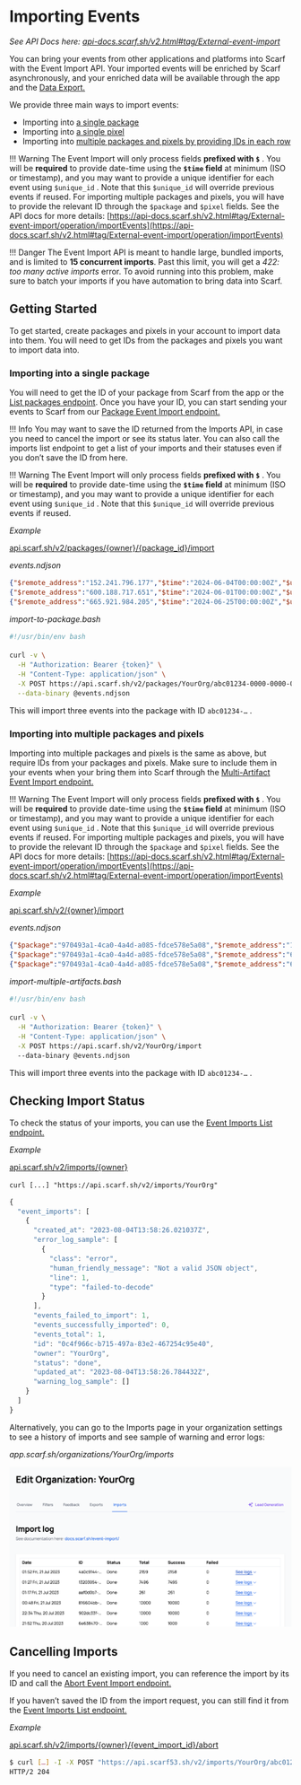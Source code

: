 # Importing Events

_See API Docs here: [api-docs.scarf.sh/v2.html#tag/External-event-import](https://api-docs.scarf.sh/v2.html#tag/External-event-import)_

You can bring your events from other applications and platforms into Scarf with the Event Import API. Your imported events will be enriched by Scarf asynchronously, and your enriched data will be available through the app and the [Data Export.](/data-export)

We provide three main ways to import events:

- Importing into [a single package](https://api-docs.scarf.sh/v2.html#tag/External-event-import/operation/importPackageEvents)
- Importing into [a single pixel](https://api-docs.scarf.sh/v2.html#tag/External-event-import/operation/importTrackingPixelEvents)
- Importing into [multiple packages and pixels by providing IDs in each row](https://api-docs.scarf.sh/v2.html#tag/External-event-import/operation/importEvents)

<!-- prettier-ignore-start -->
!!! Warning
    The Event Import will only process fields **prefixed with `$`** . You will be **required** to provide date-time using the **`$time` field** at minimum (ISO or timestamp), and you may want to provide a unique identifier for each event using `$unique_id` . Note that this `$unique_id` will override previous events if reused. For importing multiple packages and pixels, you will have to provide the relevant ID through the `$package` and `$pixel` fields. See the API docs for more details: [https://api-docs.scarf.sh/v2.html#tag/External-event-import/operation/importEvents](https://api-docs.scarf.sh/v2.html#tag/External-event-import/operation/importEvents)
<!-- prettier-ignore-end -->

<!-- prettier-ignore-start -->
!!! Danger
    The Event Import API is meant to handle large, bundled imports, and is limited to **15 concurrent imports**. Past this limit, you will get a *422: too many active imports* error. To avoid running into this problem, make sure to batch your imports if you have automation to bring data into Scarf.
<!-- prettier-ignore-end -->

## Getting Started

To get started, create packages and pixels in your account to import data into them. You will need to get IDs from the packages and pixels you want to import data into.

### Importing into a single package

You will need to get the ID of your package from Scarf from the app or the [List packages endpoint](https://api-docs.scarf.sh/v2.html#tag/Packages/operation/getPackages). Once you have your ID, you can start sending your events to Scarf from our [Package Event Import endpoint.](https://api-docs.scarf.sh/v2.html#tag/External-event-import/operation/importPackageEvents)

<!-- prettier-ignore-start -->
!!! Info
    You may want to save the ID returned from the Imports API, in case you need to cancel the import or see its status later. You can also call the imports list endpoint to get a list of your imports and their statuses even if you don’t save the ID from here.
<!-- prettier-ignore-end -->

<!-- prettier-ignore-start -->
!!! Warning
    The Event Import will only process fields **prefixed with `$`** . You will be **required** to provide date-time using the **`$time` field** at minimum (ISO or timestamp), and you may want to provide a unique identifier for each event using `$unique_id` . Note that this `$unique_id` will override previous events if reused.
<!-- prettier-ignore-end -->

_Example_

[api.scarf.sh/v2/packages/{owner}/{package_id}/import](https://api-docs.scarf.sh/v2.html#tag/External-event-import/operation/importPackageEvents)

_events.ndjson_

```json
{"$remote_address":"152.241.796.177","$time":"2024-06-04T00:00:00Z","$unique_id":"c20b1271-fb3f-abfa-df12-ef3cda4b2aa0"}
{"$remote_address":"600.188.717.651","$time":"2024-06-01T00:00:00Z","$unique_id":"9053a19a-15a9-3695-bd37-b055a45949c1"}
{"$remote_address":"665.921.984.205","$time":"2024-06-25T00:00:00Z","$unique_id":"09b5b69a-0af0-8002-2c2b-39df3d5685a4"}
```

_import-to-package.bash_

```bash
#!/usr/bin/env bash

curl -v \
  -H "Authorization: Bearer {token}" \
  -H "Content-Type: application/json" \
  -X POST https://api.scarf.sh/v2/packages/YourOrg/abc01234-0000-0000-0000-000000000000/import \
  --data-binary @events.ndjson
```

This will import three events into the package with ID `abc01234-…` .

### Importing into multiple packages and pixels

Importing into multiple packages and pixels is the same as above, but require IDs from your packages and pixels. Make sure to include them in your events when your bring them into Scarf through the [Multi-Artifact Event Import endpoint.](https://api-docs.scarf.sh/v2.html#tag/External-event-import/operation/importEvents)

<!-- prettier-ignore-start -->
!!! Warning
    The Event Import will only process fields **prefixed with `$`** . You will be **required** to provide date-time using the **`$time` field** at minimum (ISO or timestamp), and you may want to provide a unique identifier for each event using `$unique_id` . Note that this `$unique_id` will override previous events if reused. For importing multiple packages and pixels, you will have to provide the relevant ID through the `$package` and `$pixel` fields. See the API docs for more details: [https://api-docs.scarf.sh/v2.html#tag/External-event-import/operation/importEvents](https://api-docs.scarf.sh/v2.html#tag/External-event-import/operation/importEvents)
<!-- prettier-ignore-end -->

_Example_

[api.scarf.sh/v2/{owner}/import](https://api-docs.scarf.sh/v2.html#tag/External-event-import/operation/importEvents)

_events.ndjson_

```json
{"$package":"970493a1-4ca0-4a4d-a085-fdce578e5a08","$remote_address":"152.241.796.177","$time":"2024-06-04T00:00:00Z","$unique_id":"c20b1271-fb3f-abfa-df12-ef3cda4b2aa0"}
{"$package":"970493a1-4ca0-4a4d-a085-fdce578e5a08","$remote_address":"600.188.717.651","$time":"2024-06-01T00:00:00Z","$unique_id":"9053a19a-15a9-3695-bd37-b055a45949c1"}
{"$package":"970493a1-4ca0-4a4d-a085-fdce578e5a08","$remote_address":"665.921.984.205","$time":"2024-06-25T00:00:00Z","$unique_id":"09b5b69a-0af0-8002-2c2b-39df3d5685a4"}
```

_import-multiple-artifacts.bash_

```bash
#!/usr/bin/env bash

curl -v \
  -H "Authorization: Bearer {token}" \
  -H "Content-Type: application/json" \
  -X POST https://api.scarf.sh/v2/YourOrg/import
  --data-binary @events.ndjson
```

This will import three events into the package with ID `abc01234-…` .

## Checking Import Status

To check the status of your imports, you can use the [Event Imports List endpoint.](https://api-docs.scarf.sh/v2.html#tag/External-event-import/operation/getEventImports)

_Example_

[api.scarf.sh/v2/imports/{owner}](https://api-docs.scarf.sh/v2.html#tag/External-event-import/operation/getEventImports)

`curl [...] "https://api.scarf.sh/v2/imports/YourOrg"`

```js
{
  "event_imports": [
    {
      "created_at": "2023-08-04T13:58:26.021037Z",
      "error_log_sample": [
        {
          "class": "error",
          "human_friendly_message": "Not a valid JSON object",
          "line": 1,
          "type": "failed-to-decode"
        }
      ],
      "events_failed_to_import": 1,
      "events_successfully_imported": 0,
      "events_total": 1,
      "id": "0c4f966c-b715-497a-83e2-467254c95e40",
      "owner": "YourOrg",
      "status": "done",
      "updated_at": "2023-08-04T13:58:26.784432Z",
      "warning_log_sample": []
    }
  ]
}
```

Alternatively, you can go to the Imports page in your organization settings to see a history of imports and see sample of warning and error logs:

_app.scarf.sh/organizations/YourOrg/imports_

![Import Log Ui](assets/pics/event-import/import-log-ui.png)

## Cancelling Imports

If you need to cancel an existing import, you can reference the import by its ID and call the [Abort Event Import endpoint.](https://api-docs.scarf.sh/v2.html#tag/External-event-import/operation/abortEventImport)

If you haven’t saved the ID from the import request, you can still find it from the [Event Imports List endpoint.](https://api-docs.scarf.sh/v2.html#tag/External-event-import/operation/getEventImports)

_Example_

[api.scarf.sh/v2/imports/{owner}/{event_import_id}/abort](https://api-docs.scarf.sh/v2.html#tag/External-event-import/operation/abortEventImport)

```bash
$ curl […] -I -X POST "https://api.scarf53.sh/v2/imports/YourOrg/abc01234-0000-0000-0000-000000000000/abort"
HTTP/2 204
```
